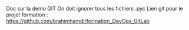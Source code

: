 Doc sur la demo GIT
On doit ignorer tous les fichiers .pyc
Lien git pour le projet formation : https://github.com/brahimhamdi/formation_DevOps_GitLab

